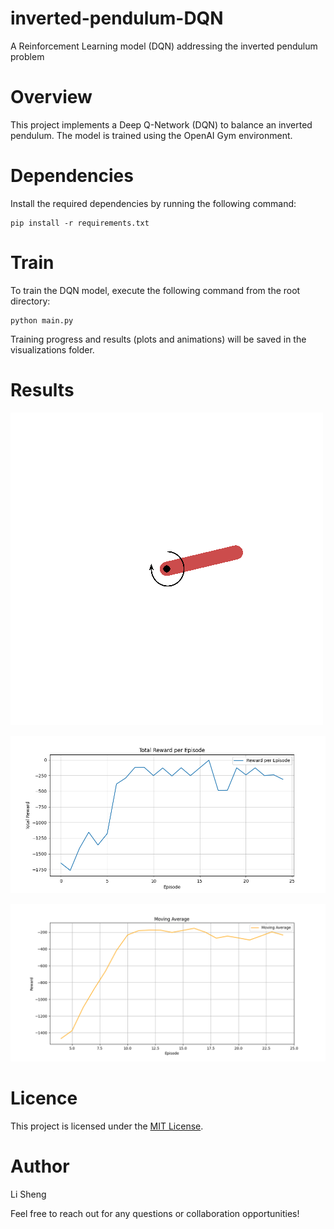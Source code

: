 # inverted-pendulum-DQN
 A Reinforcement Learning model (DQN) addressing the inverted pendulum problem

# Overview

This project implements a Deep Q-Network (DQN) to balance an inverted pendulum. The model is trained using the OpenAI Gym environment.

# Dependencies

Install the required dependencies by running the following command:

```
pip install -r requirements.txt
```

# Train

To train the DQN model, execute the following command from the root directory:

```
python main.py
```

Training progress and results (plots and animations) will be saved in the visualizations folder.

# Results

![alt text](visualizations/gif/episode_17.gif)

![alt text](visualizations/images/reward_plot.png)

![alt text](visualizations/images/reward_moving_average_plot.png)


# Licence

This project is licensed under the [MIT License](LICENSE).

# Author 

Li Sheng

Feel free to reach out for any questions or collaboration opportunities!

